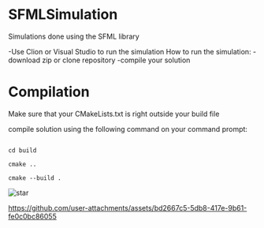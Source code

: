 # SFMLSimulation
Simulations done using the SFML library 

-Use Clion or Visual Studio to run the simulation
How to run the simulation:
-download zip or clone repository
-compile your solution

# Compilation
Make sure that your CMakeLists.txt is right outside your build file

compile solution using the following command on your command prompt:

```mkdir build

cd build

cmake ..

cmake --build .
```


![star](https://github.com/user-attachments/assets/910bf066-7e09-4e99-8e1d-d1249c1ec5f5)






https://github.com/user-attachments/assets/bd2667c5-5db8-417e-9b61-fe0c0bc86055


